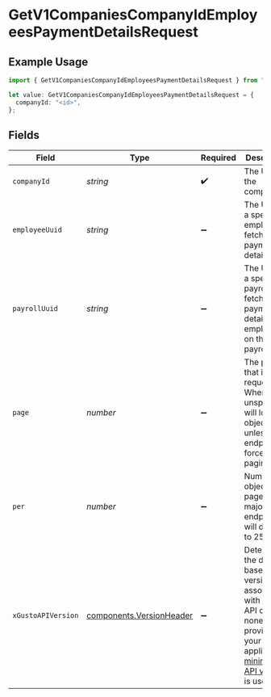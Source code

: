 # GetV1CompaniesCompanyIdEmployeesPaymentDetailsRequest

## Example Usage

```typescript
import { GetV1CompaniesCompanyIdEmployeesPaymentDetailsRequest } from "@gusto/embedded-api/models/operations/getv1companiescompanyidemployeespaymentdetails.js";

let value: GetV1CompaniesCompanyIdEmployeesPaymentDetailsRequest = {
  companyId: "<id>",
};
```

## Fields

| Field                                                                                                                                                                                                                        | Type                                                                                                                                                                                                                         | Required                                                                                                                                                                                                                     | Description                                                                                                                                                                                                                  |
| ---------------------------------------------------------------------------------------------------------------------------------------------------------------------------------------------------------------------------- | ---------------------------------------------------------------------------------------------------------------------------------------------------------------------------------------------------------------------------- | ---------------------------------------------------------------------------------------------------------------------------------------------------------------------------------------------------------------------------- | ---------------------------------------------------------------------------------------------------------------------------------------------------------------------------------------------------------------------------- |
| `companyId`                                                                                                                                                                                                                  | *string*                                                                                                                                                                                                                     | :heavy_check_mark:                                                                                                                                                                                                           | The UUID of the company                                                                                                                                                                                                      |
| `employeeUuid`                                                                                                                                                                                                               | *string*                                                                                                                                                                                                                     | :heavy_minus_sign:                                                                                                                                                                                                           | The UUID of a specific employee to fetch payment details for.                                                                                                                                                                |
| `payrollUuid`                                                                                                                                                                                                                | *string*                                                                                                                                                                                                                     | :heavy_minus_sign:                                                                                                                                                                                                           | The UUID of a specific payroll to fetch payment details for employees on that payroll.                                                                                                                                       |
| `page`                                                                                                                                                                                                                       | *number*                                                                                                                                                                                                                     | :heavy_minus_sign:                                                                                                                                                                                                           | The page that is requested. When unspecified, will load all objects unless endpoint forces pagination.                                                                                                                       |
| `per`                                                                                                                                                                                                                        | *number*                                                                                                                                                                                                                     | :heavy_minus_sign:                                                                                                                                                                                                           | Number of objects per page. For majority of endpoints will default to 25                                                                                                                                                     |
| `xGustoAPIVersion`                                                                                                                                                                                                           | [components.VersionHeader](../../models/components/versionheader.md)                                                                                                                                                         | :heavy_minus_sign:                                                                                                                                                                                                           | Determines the date-based API version associated with your API call. If none is provided, your application's [minimum API version](https://docs.gusto.com/embedded-payroll/docs/api-versioning#minimum-api-version) is used. |